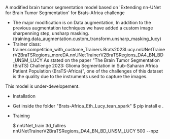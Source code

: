 A modified brain tumor segmentation model based on 'Extending nn-UNet for Brain Tumor Segmentation' for Brats-Africa challenge
* The major modification is on Data augmentation, In addition to the previous augmentation techniques we have added a custom image sharpenning step, unsharp masking. (training.data_augmentation.custom_transform.unsharp_masking_lucy)
* Trainer class: trainer.competition_with_custome_Trainers.Brats2023Lucy.nnUNetTrainerV2BraTSRegions_moreDA.nnUNetTrainerV2BraTSRegions_DA4_BN_BD_UNSM_LUCY
As stated on the paper "The Brain Tumor Segmentation (BraTS) Challenge 2023: Glioma Segmentation in Sub-Saharan Africa Patient Population (BraTS-Africa)", one of the challenges of this dataset is the quality due to the instruments used to capture the images.


This model is under-developement.

* Installation
- Get inside the folder "Brats-Africa_Eth_Lucy_tean_spark"
    $ pip install e .
* Training

    $ nnUNet_train 3d_fullres nnUNetTrainerV2BraTSRegions_DA4_BN_BD_UNSM_LUCY 500 <Folds> --npz



